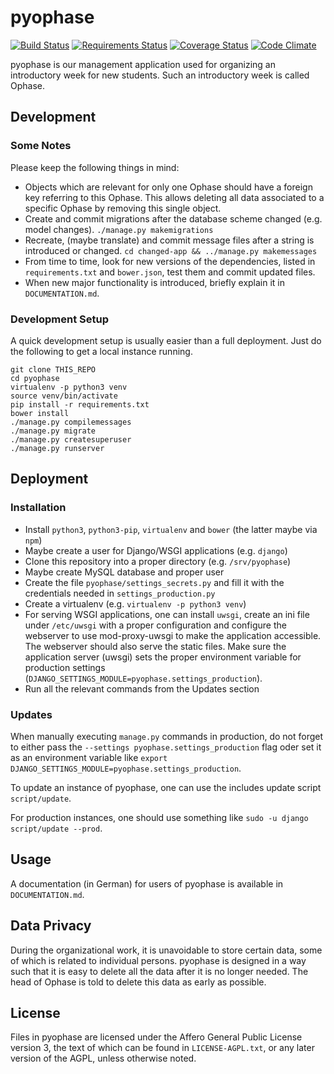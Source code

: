 # pyophase
[![Build Status](https://travis-ci.org/d120/pyophase.svg?branch=master)](https://travis-ci.org/d120/pyophase)
[![Requirements Status](https://requires.io/github/d120/pyophase/requirements.svg?branch=master)](https://requires.io/github/d120/pyophase/requirements/?branch=master)
[![Coverage Status](https://coveralls.io/repos/github/d120/pyophase/badge.svg?branch=master)](https://coveralls.io/github/d120/pyophase?branch=master)
[![Code Climate](https://codeclimate.com/github/d120/pyophase/badges/gpa.svg)](https://codeclimate.com/github/d120/pyophase)

pyophase is our management application used for organizing an introductory week for new students. Such an introductory week is called Ophase.

## Development

### Some Notes

Please keep the following things in mind:
* Objects which are relevant for only one Ophase should have a foreign key referring to this Ophase. This allows deleting all data associated to a specific Ophase by removing this single object.
* Create and commit migrations after the database scheme changed (e.g. model changes). `./manage.py makemigrations`
* Recreate, (maybe translate) and commit message files after a string is introduced or changed. `cd changed-app && ../manage.py makemessages`
* From time to time, look for new versions of the dependencies, listed in `requirements.txt` and `bower.json`, test them and commit updated files.
* When new major functionality is introduced, briefly explain it in `DOCUMENTATION.md`.

### Development Setup

A quick development setup is usually easier than a full deployment. Just do the following to get a local instance running.

```
git clone THIS_REPO
cd pyophase
virtualenv -p python3 venv
source venv/bin/activate
pip install -r requirements.txt
bower install
./manage.py compilemessages
./manage.py migrate
./manage.py createsuperuser
./manage.py runserver
```

## Deployment

### Installation

* Install `python3`, `python3-pip`, `virtualenv` and `bower` (the latter maybe via `npm`)
* Maybe create a user for Django/WSGI applications (e.g. `django`)
* Clone this repository into a proper directory (e.g. `/srv/pyophase`)
* Maybe create MySQL database and proper user
* Create the file `pyophase/settings_secrets.py` and fill it with the credentials needed in `settings_production.py`
* Create a virtualenv (e.g. `virtualenv -p python3 venv`)
* For serving WSGI applications, one can install `uwsgi`, create an ini file under `/etc/uwsgi` with a proper configuration and configure the webserver to use mod-proxy-uwsgi to make the application accessible. The webserver should also serve the static files. Make sure the application server (uwsgi) sets the proper environment variable for production settings (`DJANGO_SETTINGS_MODULE=pyophase.settings_production`).
* Run all the relevant commands from the Updates section

### Updates

When manually executing `manage.py` commands in production, do not forget to either pass the `--settings pyophase.settings_production` flag oder set it as an environment variable like `export DJANGO_SETTINGS_MODULE=pyophase.settings_production`.

To update an instance of pyophase, one can use the includes update script `script/update`.

For production instances, one should use something like `sudo -u django script/update --prod`.

## Usage

A documentation (in German) for users of pyophase is available in `DOCUMENTATION.md`.

## Data Privacy

During the organizational work, it is unavoidable to store certain data, some of which is related to individual persons. pyophase is designed in a way such that it is easy to delete all the data after it is no longer needed. The head of Ophase is told to delete this data as early as possible.

## License

Files in pyophase are licensed under the Affero General Public License version 3, the text of which can be found in `LICENSE-AGPL.txt`, or any later version of the AGPL, unless otherwise noted.
